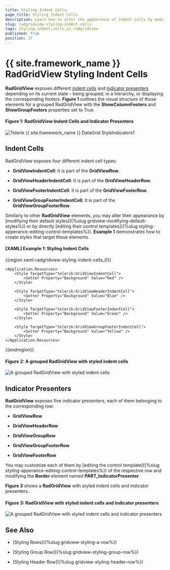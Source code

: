 ```yaml
---
title: Styling Indent Cells
page_title: Styling Indent Cells
description: Learn how to alter the appearance of indent cells by modifying their default styles or by directly editing their control templates.
slug: radgridview-styling-indent-cells
tags: styling,indent,cells,in,radgridview
published: True
position: 17
---
```


# {{ site.framework_name }} RadGridView Styling Indent Cells

__RadGridView__ exposes different [indent cells](#indent-cells) and [indicator presenters](#indicator-presenters) depending on its current state - being grouped, in a hierarchy, or displaying the corresponding footers. __Figure 1__ outlines the visual structure of those elements for a grouped RadGridView with the __ShowColumnFooters__ and __ShowGroupFooters__ properties set to True.

#### __Figure 1: RadGridView Indent Cells and Indicator Presenters__

![Telerik {{ site.framework_name }} DataGrid StyleIndicators1](images/RadGridView_StyleIndicators1.png)

## Indent Cells

RadGridView exposes four different indent cell types:

* **GridViewIndentCell**: It is part of the **GridViewRow**.

* **GridViewHeaderIndentCell**: It is part of the **GridViewHeaderRow**.

* **GridViewFooterIndentCell**: It is part of the **GridViewFooterRow**.

* **GridViewGroupFooterIndentCell**: It is part of the **GridViewGroupFooterRow**.

Similarly to other __RadGridView__ elements, you may alter their appearance by [modifying their default styles]({%slug gridview-modifying-default-styles%}) or by directly [editing their control templates]({%slug styling-apperance-editing-control-templates%}). __Example 1__ demonstrates how to create styles that target those elements.

#### __[XAML] Example 1: Styling Indent Cells__

{{region xaml-radgridview-styling-indent-cells_0}}

	<Application.Resources>
        <Style TargetType="telerik:GridViewIndentCell">
            <Setter Property="Background" Value="Red" />
        </Style>

        <Style TargetType="telerik:GridViewHeaderIndentCell">
            <Setter Property="Background" Value="Blue" />
        </Style>
        
        <Style TargetType="telerik:GridViewFooterIndentCell">
            <Setter Property="Background" Value="Green" />
        </Style>

        <Style TargetType="telerik:GridViewGroupFooterIndentCell">
            <Setter Property="Background" Value="Yellow" />
        </Style>
    </Application.Resources>
{{endregion}}

#### __Figure 2: A grouped RadGridView with styled indent cells__
![A grouped RadGridView with styled indent cells](images/gridview-styling-indent-cells.png)

## Indicator Presenters

__RadGridView__ exposes five indicator presenters, each of them belonging to the corresponding row:

* **GridViewRow**

* **GridViewHeaderRow**

* **GridViewGroupRow**

* **GridViewGroupFooterRow**

* **GridViewFooterRow**

You may customize each of them by [editing the control template]({%slug styling-apperance-editing-control-templates%}) of the respective row and modifying the **Border** element named **PART_IndicatorPresenter**.

**Figure 3** shows a __RadGridView__ with styled indent cells and indicator presenters.

#### __Figure 3: RadGridView with styled indent cells and indicator presenters__

![A grouped RadGridView with styled indent cells and indicator presenters](images/RadGridView_IndentCells2.png)

## See Also

* [Styling Rows]({%slug gridview-styling-a-row%})

* [Styling Group Row]({%slug gridview-styling-group-row%})

* [Styling Header Row]({%slug gridview-styling-header-row%})